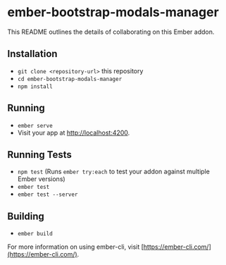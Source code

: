 # ember-bootstrap-modals-manager

This README outlines the details of collaborating on this Ember addon.

## Installation

* `git clone <repository-url>` this repository
* `cd ember-bootstrap-modals-manager`
* `npm install`

## Running

* `ember serve`
* Visit your app at [http://localhost:4200](http://localhost:4200).

## Running Tests

* `npm test` (Runs `ember try:each` to test your addon against multiple Ember versions)
* `ember test`
* `ember test --server`

## Building

* `ember build`

For more information on using ember-cli, visit [https://ember-cli.com/](https://ember-cli.com/).
